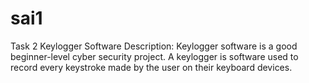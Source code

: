 # sai1
Task 2 Keylogger Software  Description: Keylogger software is a good beginner-level cyber security project. A keylogger is software used to record every keystroke made by the user on their keyboard devices.
